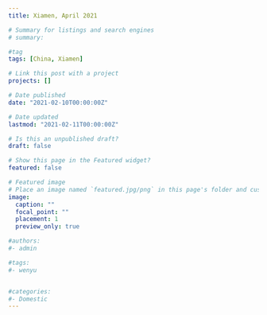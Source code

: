 ```yaml
---
title: Xiamen, April 2021

# Summary for listings and search engines
# summary: 

#tag
tags: [China, Xiamen]

# Link this post with a project
projects: []

# Date published
date: "2021-02-10T00:00:00Z"

# Date updated
lastmod: "2021-02-11T00:00:00Z"

# Is this an unpublished draft?
draft: false

# Show this page in the Featured widget?
featured: false

# Featured image
# Place an image named `featured.jpg/png` in this page's folder and customize its options here.
image:
  caption: ""
  focal_point: ""
  placement: 1
  preview_only: true

#authors:
#- admin

#tags:
#- wenyu


#categories:
#- Domestic
---
```




